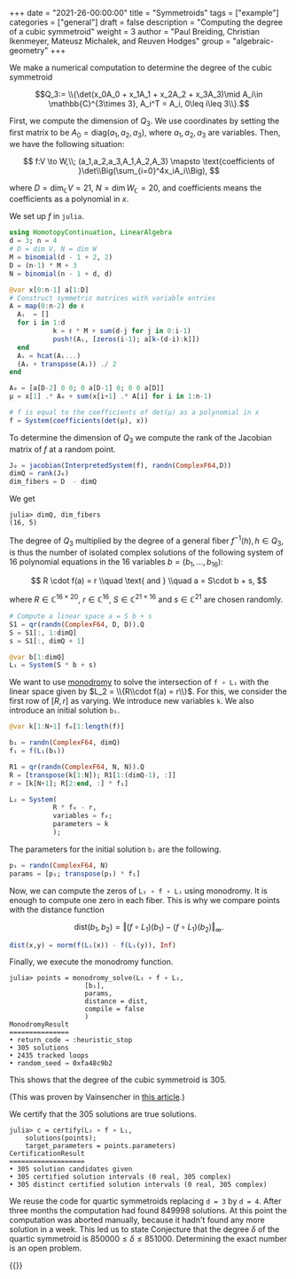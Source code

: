+++
date = "2021-26-00:00:00"
title = "Symmetroids"
tags = ["example"]
categories = ["general"]
draft = false
description = "Computing the degree of a cubic symmetroid"
weight = 3
author = "Paul Breiding, Christian Ikenmeyer, Mateusz Michalek, and Reuven Hodges"
group = "algebraic-geometry"
+++


We make a numerical computation to determine the degree of the cubic symmetroid

$$Q_3:= \\{\det(x_0A_0 + x_1A_1 + x_2A_2 + x_3A_3)\mid A_i\in \mathbb{C}^{3\times 3}, A_i^T = A_i, 0\leq i\leq 3\\}.$$

First, we compute the dimension of $Q_3$.
We use coordinates by setting the first matrix to be $A_0 = \mathrm{diag}(a_{1},a_{2},a_3)$, where $a_1,a_2,a_3$ are variables. Then, we have the following situation:

$$
f:V \to W,\\;
 (a_1,a_2,a_3,A_1,A_2,A_3) \mapsto \text{coefficients of }\det\\Big(\sum_{i=0}^4x_iA_i\\Big),
$$

where $D = \dim_{\mathbb C} V = 21$, $N = \dim W_{\mathbb C}  = 20$, and coefficients means the coefficients as a polynomial in $x$.

We set up $f$ in `julia`.

```julia
using HomotopyContinuation, LinearAlgebra
d = 3; n = 4
# D = dim V, N = dim W
M = binomial(d - 1 + 2, 2)
D = (n-1) * M + 3
N = binomial(n - 1 + d, d)

@var x[0:n-1] a[1:D]
# Construct symmetric matrices with variable entries
A = map(0:n-2) do ℓ
  Aᵢ  = []
  for i in 1:d
           k = ℓ * M + sum(d-j for j in 0:i-1)
           push!(Aᵢ, [zeros(i-1); a[k-(d-i):k]])
  end
  Aᵢ = hcat(Aᵢ...)
  (Aᵢ + transpose(Aᵢ)) ./ 2
end

A₀ = [a[D-2] 0 0; 0 a[D-1] 0; 0 0 a[D]]
μ = x[1] .* A₀ + sum(x[i+1] .* A[i] for i in 1:n-1)

# f is equal to the coefficients of det(μ) as a polynomial in x
f = System(coefficients(det(μ), x))
```

To determine the dimension of $Q_3$ we compute the rank of the Jacobian matrix of $f$ at a random point.

```julia
J₀ = jacobian(InterpretedSystem(f), randn(ComplexF64,D))
dimQ = rank(J₀)
dim_fibers = D  - dimQ
```

We get
```julia-repl
julia> dimQ, dim_fibers
(16, 5)
```

The degree of $Q_3$ multiplied by the degree of a general fiber $f^{-1}(h), h\in Q_3,$ is thus the number of isolated complex solutions of the following system of $16$ polynomial equations in the $16$ variables $b=(b_1,\ldots,b_{16})$:

$$
R \cdot f(a) = r \\quad \text{ and } \\quad  a = S\cdot b + s,
$$

where
$R \in \mathbb{C}^{16 \times 20}$, $r \in \mathbb{C}^{16}$,
$S \in \mathbb{C}^{21\times 16}$ and $s \in \mathbb{C}^{21}$
are chosen randomly.

```julia
# Compute a linear space a = S b + s
S1 = qr(randn(ComplexF64, D, D)).Q
S = S1[:, 1:dimQ]
s = S1[:, dimQ + 1]

@var b[1:dimQ]
L₁ = System(S * b + s)
```

We want to use [monodromy](https://www.juliahomotopycontinuation.org/guides/monodromy/) to solve the intersection of `f ∘ L₁` with the linear space given by $L_2 = \\{R\\cdot f(a) = r\\}$. For this, we consider the first row of $[R, r]$ as varying. We introduce new variables `k`. We also introduce an initial solution `b₁`.


```julia
@var k[1:N+1] f₀[1:length(f)]

b₁ = randn(ComplexF64, dimQ)
f₁ = f(L₁(b₁))

R1 = qr(randn(ComplexF64, N, N)).Q
R = [transpose(k[1:N]); R1[1:(dimQ-1), :]]
r = [k[N+1]; R[2:end, :] * f₁]

L₂ = System(
           R * f₀ - r,
           variables = f₀;
           parameters = k
           );
```

The parameters for the initial solution `b₁` are the following.

```julia
p₁ = randn(ComplexF64, N)
params = [p₁; transpose(p₁) * f₁]
```

Now, we can compute the zeros of `L₂ ∘ f ∘ L₁` using monodromy. It is enough to compute one zero in each fiber. This is why we compare points with the distance function

$$\mathrm{dist}(b_1,b_2) = \Vert (f\circ L_1)(b_1) - (f\circ L_1)(b_2)\Vert_\infty.$$

```julia
dist(x,y) = norm(f(L₁(x)) - f(L₁(y)), Inf)
```
Finally, we execute the monodromy function.

```julia-repl
julia> points = monodromy_solve(L₂ ∘ f ∘ L₁,
                   [b₁],
                   params,
                   distance = dist,
                   compile = false
                   )
MonodromyResult
===============
• return_code → :heuristic_stop
• 305 solutions
• 2435 tracked loops
• random_seed → 0xfa48c9b2
```
This shows that the degree of the cubic symmetroid is $305$.

(This was proven by Vainsencher in [this article](https://www.tandfonline.com/doi/abs/10.1081/AGB-120022456).)

We certify that the 305 solutions are true solutions.

```julia-repl
julia> c = certify(L₂ ∘ f ∘ L₁,
    solutions(points);
    target_parameters = points.parameters)
CertificationResult
===================
• 305 solution candidates given
• 305 certified solution intervals (0 real, 305 complex)
• 305 distinct certified solution intervals (0 real, 305 complex)
```

We reuse the code for quartic symmetroids replacing `d = 3` by `d = 4`.  After three months the computation had found $849998$ solutions. At this point the computation was aborted manually, because it hadn't found any more solution in a week. This led us to state Conjecture that the degree $\delta$ of the quartic symmetroid is
$850000\leq \delta \leq 851000$. Determining the exact number is an open problem.


{{<bibtex >}}
